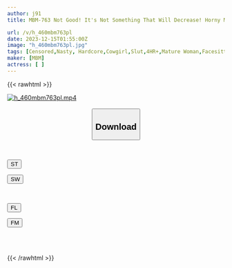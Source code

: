 ```yaml
---
author: j91
title: MBM-763 Not Good! It's Not Something That Will Decrease! Horny Mature Woman's Reverse ●●● Lewd Explosion! ! Indiscriminate Dick Hunting - Attacked Men 12 People 240 Minutes 2

url: /v/h_460mbm763pl
date: 2023-12-15T01:55:00Z
image: "h_460mbm763pl.jpg"
tags: [Censored,Nasty, Hardcore,Cowgirl,Slut,4HR+,Mature Woman,Facesitting	 ]
maker: [MBM]
actress: [ ]
---
```



{{< rawhtml >}}

<div class="video" data-videoid="PGJO4qobMKC01ak">
    <a href="javascript:;">
        <img src="/v/h_460mbm763pl/h_460mbm763pl.jpg" width="WIDTH" height="HEIGHT" alt="h_460mbm763pl.mp4" loading="lazy">
    </a>
</div>

<script type="text/javascript" src="https://j91.asia/asset/on-demand-st.js"></script>

<br>
  <link rel="stylesheet" href="https://j91.asia/asset/bs5.css">
  
  <center>
  <button class="btn btn-primary" type="button" data-bs-toggle="collapse" data-bs-target=".multi-collapse" aria-expanded="false" aria-controls="multiCollapseExample1 multiCollapseExample2"><h2>Download</h2></button></center>
</p>
<div class="row">
  <div class="col">
    <div class="collapse multi-collapse" id="multiCollapseExample1">
      <div class="card card-body">
	      	      <br>
<div class="buttons">  
<p><a href="https://streamtape.to/v/PGJO4qobMKC01ak" target="_blank"><button class="btn-hover color-3"><i class="fa fa-download"></i> ST</button></a></p>
<p><a href="https://flaswish.com/1thgul7z9sgf" target="_blank"><button class="btn-hover color-2"><i class="fa fa-download"></i> SW</button></a></p></div>
    </div>
  </div>
</div>
  <div class="col">
    <div class="collapse multi-collapse" id="multiCollapseExample2">
      <div class="card card-body">
	      <br>
<div class="buttons">
<p><a href="javascript:;" target="_blank"><button class="btn-hover color-9"><i class="fa fa-download"></i> FL</button></a></p>
<p><a href="javascript:;" target="_blank"><button class="btn-hover color-8"><i class="fa fa-download"></i> FM</button></a></p></div>
<br><br>
      </div>
    </div>
  </div>
</div>

{{< /rawhtml >}}